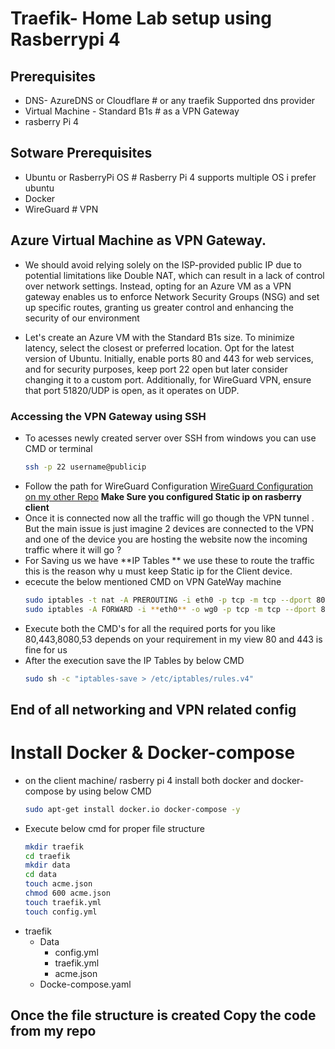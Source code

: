 # Traefik- Home Lab setup using Rasberrypi 4


## Prerequisites

- DNS- AzureDNS or Cloudflare # or any traefik Supported dns provider
- Virtual Machine - Standard B1s # as a VPN Gateway
- rasberry Pi 4

## Sotware Prerequisites
- Ubuntu or RasberryPi OS # Rasberry Pi 4 supports multiple OS i prefer ubuntu
- Docker
- WireGuard # VPN 


## Azure Virtual Machine as VPN Gateway.

  - We should avoid relying solely on the ISP-provided public IP due to potential limitations like Double NAT, which can result in a lack of control over network settings. Instead, opting for an Azure VM as a VPN gateway enables us to enforce Network Security Groups (NSG) and set up specific routes, granting us greater control and enhancing the security of our environment

  - Let's create an Azure VM with the Standard B1s size. To minimize latency, select the closest or preferred location. Opt for the latest version of Ubuntu. Initially, enable ports 80 and 443 for web services, and for security purposes, keep port 22 open but later consider changing it to a custom port. Additionally, for WireGuard VPN, ensure that port 51820/UDP is open, as it operates on UDP.

  ### Accessing the VPN Gateway using SSH
  - To acesses newly created server over SSH from windows you can use CMD or terminal 
     ``` bash
    ssh -p 22 username@publicip 
    ```
  - Follow the path for WireGuard Configuration [WireGuard Configuration on my other Repo](https://github.com/chaitanyayeleti/WireGuard) **Make Sure you configured Static ip on rasberry client**
  - Once it is connected now all the traffic will go though the VPN tunnel . But the  main issue is just imagine 2 devices are connected to the VPN and one of the device you are hosting the website now the incoming traffic where it will go ?
  - For Saving us we have **IP Tables ** we use these to route the traffic this is the reason why u must keep Static ip for the Client device.
  - ececute the below mentioned CMD on VPN GateWay machine
    ``` bash
    sudo iptables -t nat -A PREROUTING -i eth0 -p tcp -m tcp --dport 80 -j DNAT --to-destination 172.16.0.12:80 # you can use same port or port fowrding . eth0 and wg0 are the interface you are telling to forward the packet
    sudo iptables -A FORWARD -i **eth0** -o wg0 -p tcp -m tcp --dport 80 -j ACCEPT  # understand properly the highleted once for port forwarding happens
    ```
- Execute both the CMD's for all the required ports for you like 80,443,8080,53 depends on your requirement in my view 80 and 443 is fine for us
- After the execution save the IP Tables by below CMD
  ``` bash
  sudo sh -c "iptables-save > /etc/iptables/rules.v4"
  ```
## End of all networking and VPN related config 

# Install Docker & Docker-compose  
 - on the client machine/ rasberry pi 4 install both docker and docker-compose by using below CMD
   ``` bash
   sudo apt-get install docker.io docker-compose -y
   ```
 - Execute below cmd for proper file structure
   ``` bash
   mkdir traefik
   cd traefik
   mkdir data
   cd data
   touch acme.json
   chmod 600 acme.json
   touch traefik.yml
   touch config.yml
   ```
- traefik
  - Data
    - config.yml
    - traefik.yml
    - acme.json
  - Docke-compose.yaml

## Once the file structure is created Copy the code from my repo






